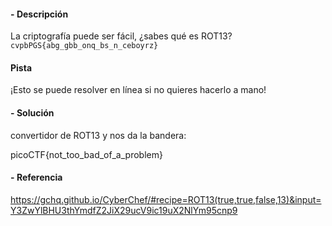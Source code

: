 #### - **Descripción** 
La criptografía puede ser fácil, ¿sabes qué es ROT13?`cvpbPGS{abg_gbb_onq_bs_n_ceboyrz}`
#### Pista 
¡Esto se puede resolver en línea si no quieres hacerlo a mano!


#### - **Solución** 
convertidor de ROT13  y nos da la bandera:

picoCTF{not_too_bad_of_a_problem}

#### - **Referencia** 
https://gchq.github.io/CyberChef/#recipe=ROT13(true,true,false,13)&input=Y3ZwYlBHU3thYmdfZ2JiX29ucV9ic19uX2NlYm95cnp9